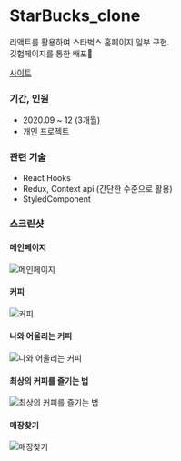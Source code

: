 # StarBucks_clone

리액트를 활용하여 스타벅스 홈페이지 일부 구현. <br/>
깃헙페이지를 통한 배포

[사이트](https://leeks123.github.io/StarBucks_clone/)

### 기간, 인원

- 2020.09 ~ 12 (3개월)
- 개인 프로젝트

### 관련 기술

- React Hooks
- Redux, Context api (간단한 수준으로 활용)
- StyledComponent

### 스크린샷

#### 메인페이지

![메인페이지]("https://user-images.githubusercontent.com/37547661/102265865-085fc500-3f5b-11eb-8e94-cd3109d2843b.png")

#### 커피

![커피]("https://user-images.githubusercontent.com/37547661/102266067-4c52ca00-3f5b-11eb-927f-2e19fc3bb41e.png")

#### 나와 어울리는 커피

![나와 어울리는 커피]("https://user-images.githubusercontent.com/37547661/102266208-773d1e00-3f5b-11eb-81c3-3a90afcb8ee1.png")

#### 최상의 커피를 즐기는 법

![최상의 커피를 즐기는 법]("https://user-images.githubusercontent.com/37547661/102266619-0b0eea00-3f5c-11eb-9874-cd9549754be2.png")

#### 매장찾기

![매장찾기]("https://user-images.githubusercontent.com/37547661/102266496-e155c300-3f5b-11eb-80ed-bf158d2800a0.png")
